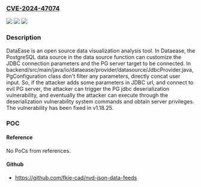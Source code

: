 ### [CVE-2024-47074](https://cve.mitre.org/cgi-bin/cvename.cgi?name=CVE-2024-47074)
![](https://img.shields.io/static/v1?label=Product&message=dataease&color=blue)
![](https://img.shields.io/static/v1?label=Version&message=%3D%20%3C%201.18.25%20&color=brighgreen)
![](https://img.shields.io/static/v1?label=Vulnerability&message=CWE-502%3A%20Deserialization%20of%20Untrusted%20Data&color=brighgreen)

### Description

DataEase is an open source data visualization analysis tool. In Dataease, the PostgreSQL data source in the data source function can customize the JDBC connection parameters and the PG server target to be connected. In backend/src/main/java/io/dataease/provider/datasource/JdbcProvider.java, PgConfiguration class don't filter any parameters, directly concat user input. So, if the attacker adds some parameters in JDBC url, and connect to evil PG server, the attacker can trigger the PG jdbc deserialization vulnerability, and eventually the attacker can execute through the deserialization vulnerability system commands and obtain server privileges. The vulnerability has been fixed in v1.18.25.

### POC

#### Reference
No PoCs from references.

#### Github
- https://github.com/fkie-cad/nvd-json-data-feeds

